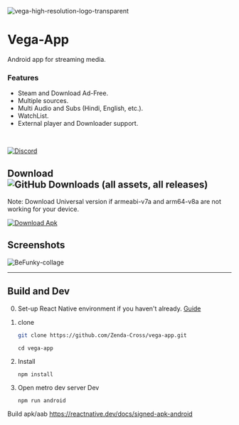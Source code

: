 ![vega-high-resolution-logo-transparent](https://github.com/Zenda-Cross/vega-app/assets/143804558/b2eb446f-8e7f-4800-81e1-3320c82f33de)

# Vega-App
Android app for streaming media.
### Features
- Steam and Download Ad-Free.
- Multiple sources.
- Multi Audio and Subs (Hindi, English, etc.).
- WatchList.
- External player and Downloader support.
<br>

[![Discord](https://custom-icon-badges.demolab.com/badge/-Join_Discord-6567a5?style=for-the-badge&logo=discord&logoColor=white)](https://discord.gg/cr42m6maWy)


## Download  ![GitHub Downloads (all assets, all releases)](https://img.shields.io/github/downloads/Zenda-Cross/vega-app/total?link=https%3A%2F%2Fgithub.com%2FZenda-Cross%2Fvega-app%2Freleases)
Note: Download Universal version if armeabi-v7a and arm64-v8a are not working for your device.

[![Download Apk](https://custom-icon-badges.demolab.com/badge/-Download_Apk-blue?style=for-the-badge&logo=download&logoColor=white "Download Apk")](https://github.com/Zenda-Cross/vega-app/releases)


## Screenshots
![BeFunky-collage](https://github.com/Zenda-Cross/vega-app/assets/143804558/8b7ff105-3310-4485-b9f3-fdc24d128964)

___

## Build and Dev
0. Set-up React Native environment if you haven't already. [Guide](https://reactnative.dev/docs/set-up-your-environment)

1. clone
     ```bash
     git clone https://github.com/Zenda-Cross/vega-app.git
     ```
     ```
     cd vega-app
     ```
2. Install
     ```
     npm install
     ```
3. Open metro dev server
Dev
     ```
     npm run android
     ```
Build apk/aab
https://reactnative.dev/docs/signed-apk-android

